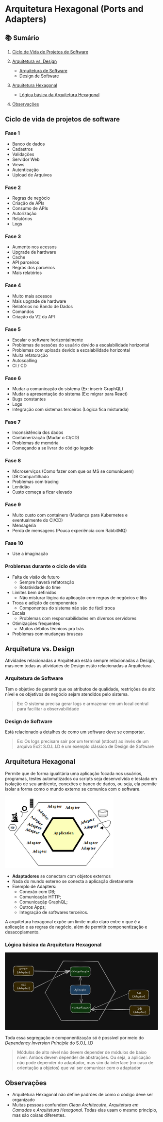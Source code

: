 # Arquitetura Hexagonal (Ports and Adapters)

## 📚 Sumário

1. [Ciclo de Vida de Projetos de Software](#ciclo-de-vida-de-projetos-de-software)  

2. [Arquitetura vs. Design](#arquitetura-vs-design)  
   - [Arquitetura de Software](#arquitetura-de-software)  
   - [Design de Software](#design-de-software)

3. [Arquitetura Hexagonal](#arquitetura-hexagonal)  
   - [Lógica básica da Arquitetura Hexagonal](#lógica-básica-da-arquitetura-hexagonal)  
3. [Observações](#observações)


## Ciclo de vida de projetos de software

### Fase 1
- Banco de dados
- Cadastros
- Validações
- Servidor Web
- Views
- Autenticação
- Upload de Arquivos

### Fase 2
- Regras de negócio
- Criação de APIs
- Consumo de APIs
- Autorização
- Relatórios
- Logs

### Fase 3
- Aumento nos acessos
- Upgrade de hardware
- Cache
- API parceiros
- Regras dos parceiros
- Mais relatórios

### Fase 4
- Muito mais acessos
- Mais upgrade de hardware
- Relatórios no Bando de Dados
- Comandos
- Criação da V2 da API

### Fase 5
- Escalar o software horizontalmente
- Problemas de sessões do usuário devido a escalabilidade horizontal
- Problemas com uploads devido a escalabilidade horizontal
- Muita refatoração
- Autoscalling
- CI / CD

### Fase 6
- Mudar a comunicação do sistema (Ex: inserir GraphQL)
- Mudar a apresentação do sistema (Ex: migrar para React)
- Bugs constantes
- Logs
- Integração com sistemas terceiros (Lógica fica misturada)

### Fase 7
- Inconsistência dos dados
- Containerização (Mudar o CI/CD)
- Problemas de memória
- Começando a se livrar do código legado

### Fase 8
- Microserviços (Como fazer com que os MS se comuniquem)
- DB Compartilhado
- Problemas com tracing
- Lentidão
- Custo começa a ficar elevado

### Fase 9
- Muito custo com containers (Mudança para Kubernetes e eventualmente do CI/CD)
- Mensageria
- Perda de mensagens (Pouca experiência com RabbitMQ)

### Fase 10
- Use a imaginação

### Problemas durante o ciclo de vida
- Falta de visão de futuro
    - Sempre haverá refatoração
    - Rotatividade do time
- Limites bem definidos
    - Não misturar lógica da aplicação com regras de negócios e libs
- Troca e adição de componentes
    - Componentes do sistema não são de fácil troca
- Escala
    - Problemas com responsabilidades em diversos servidores
- Otimizações frequentes
    - Muitos débitos técnicos pra trás
- Problemas com mudanças bruscas

## Arquitetura vs. Design

Atividades relacionadas a Arquitetura estão sempre relacionadas a Design, mas nem todas as atividades de Design estão relacionadas a Arquitetura.

### Arquitetura de Software

Tem o objetivo de garantir que os atributos de qualidade, restrições de alto nível e os objetivos de negócio sejam atendidos pelo sistema. 

> Ex: O sistema precisa gerar logs e armazenar em um local central para facilitar a observabilidade

### Design de Software

Está relacionado a detalhes de como um software deve se comportar.

> Ex: Os logs precisam sair por um terminal (stdout) ao invés de um arquivo
> Ex2: S.O.L.I.D é um exemplo clássico de Design de Software

## Arquitetura Hexagonal

Permite que de forma igualitária uma aplicação focada nos usuários, programas, testes automatizados ou scripts seja desenvolvida e testada em isolação de seu ambiente, conexões e banco de dados, ou seja, ela permite isolar a forma como o mundo externo se comunica com o software.

![Arquitetura Hexagonal](../assets/arquitetura-hexagonal.gif)

- **Adaptadores** se conectam com objetos externos
- Nada do mundo externo se conecta a aplicação diretamente
- Exemplo de Adapters: 
    - Conexão com DB; 
    - Comunicação HTTP; 
    - Comunicaçãp GraphQL;
    - Outros Apps;
    - Integração de softwares terceiros.

A arquitetura hexagonal expõe um limite muito claro entre o que é a aplicação e as regras de negócio, além de permitir componentização e desacoplamento.

### Lógica básica da Arquitetura Hexagonal

![Arquitetura Hexagonal](../assets/arquitetura-hexagonal-exemplo.png)

Toda essa segregação e componentização só é possível por meio do *Dependency Inversion Principle* do S.O.L.I.D

> Módulos de alto nível não devem depender de módulos de baixo nível. Ambos devem depender de abstrações. Ou seja, a aplicação não pode depender do adaptador, mas sim da interface (no caso de orientação a objetos) que vai ser comunicar com o adaptador

## Observações

- Arquitetura Hexagonal não define padrões de como o código deve ser organizado
- Muitas pessoas confundem *Clean Architecutre*, *Arquitetura em Camadas* e *Arquitetura Hexagonal*. Todas elas usam o mesmo princípio, mas são coisas diferentes.
